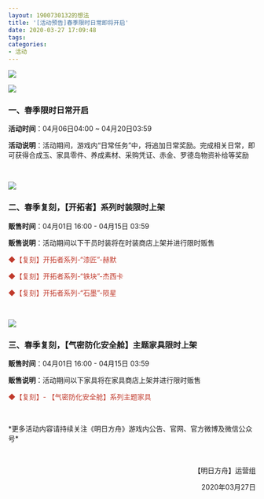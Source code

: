 ```yaml
---
layout: 1900730132的想法
title: '[活动预告]春季限时日常即将开启'
date: 2020-03-27 17:09:48
tags:
categories: 
- 活动
---
```

![](https://ak.hypergryph.com/upload/images/20200327/915712c0690d9fab8d0d2b43ea3a1ff8.jpg "")
<!--more-->
![](https://ak.hypergryph.com/upload/images/20200327/915712c0690d9fab8d0d2b43ea3a1ff8.jpg "")
### 一、春季限时日常开启

**活动时间**：04月06日04:00 ~ 04月20日03:59

**活动说明**：活动期间，游戏内“日常任务”中，将追加日常奖励。完成相关日常，即可获得合成玉、家具零件、养成素材、采购凭证、赤金、罗德岛物资补给等奖励

&nbsp;

![](https://ak-fs.hypergryph.com/announce/images/20200327/1913970643a34999f583c52f4723333f.jpg "")

### 二、春季复刻，【开拓者】系列时装限时上架

**贩售时间**：04月01日 16:00 - 04月15日 03:59

**贩售说明**：活动期间以下干员时装将在时装商店上架并进行限时贩售

<font color=#C0392B >◆【复刻】开拓者系列-“漆匠”-赫默

◆【复刻】开拓者系列-“铁块”-杰西卡

◆【复刻】开拓者系列-“石墨”-陨星</font>

&nbsp;

![](https://ak-fs.hypergryph.com/announce/images/20200327/ffc9ea74be6cbf450560974fd021090c.jpg "")
### 三、春季复刻，【气密防化安全舱】主题家具限时上架

**贩售时间**：04月01日 16:00 - 04月15日 03:59

**贩售说明**：活动期间以下家具将在家具商店上架并进行限时贩售

<font color=#C0392B >◆【复刻】- 【气密防化安全舱】系列主题家具</font>

&nbsp;

\*更多活动内容请持续关注《明日方舟》游戏内公告、官网、官方微博及微信公众号\*

&nbsp;

<p align="right">【明日方舟】运营组</p>

<p align="right">2020年03月27日</p>